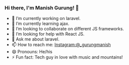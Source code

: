 ### Hi there, I'm Manish Gurung! 👋

- 🔭 I’m currently working on laravel.
- 🌱 I’m currently learning ajax.
- 👯 I’m looking to collaborate on different JS frameworks.
- 🤔 I’m looking for help with React JS.
- 💬 Ask me about laravel.
- 📫 How to reach me: [Instagram:@_gurungmanish](https://www.instagram.com/_gurungmanish/)
- 😄 Pronouns: He/his
- ⚡ Fun fact: Tech guy in love with music and mountains!

<!--
**manisjunggrg/manisjunggrg** is a ✨ _special_ ✨ repository because its `README.md` (this file) appears on your GitHub profile.

Here are some ideas to get you started:

- 🔭 I’m currently working on ...
- 🌱 I’m currently learning ...
- 👯 I’m looking to collaborate on ...
- 🤔 I’m looking for help with ...
- 💬 Ask me about ...
- 📫 How to reach me: ...
- 😄 Pronouns: ...
- ⚡ Fun fact: ...
-->
